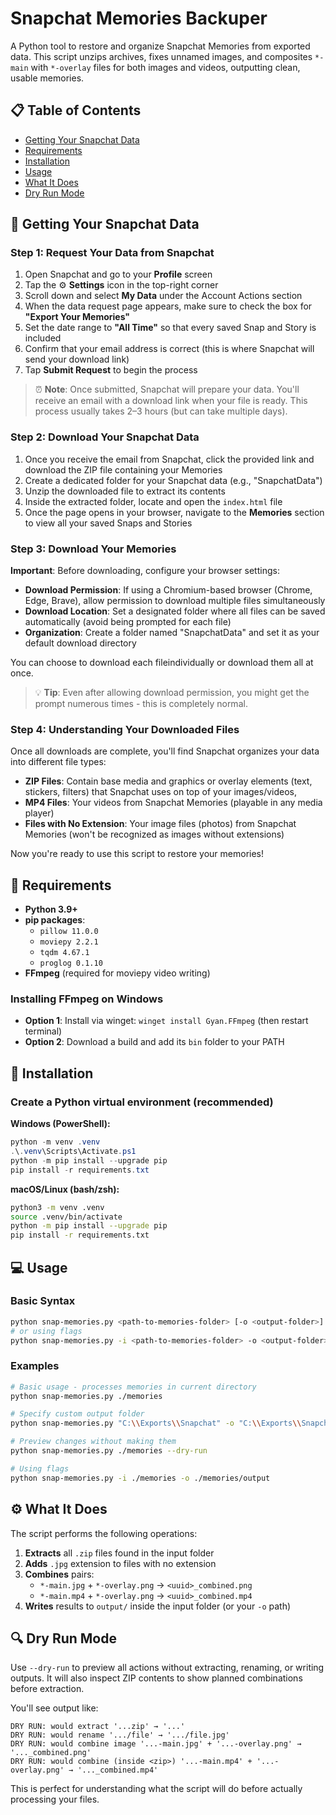 # Snapchat Memories Backuper

A Python tool to restore and organize Snapchat Memories from exported data. This script unzips archives, fixes unnamed images, and composites `*-main` with `*-overlay` files for both images and videos, outputting clean, usable memories.

## 📋 Table of Contents

- [Getting Your Snapchat Data](#getting-your-snapchat-data)
- [Requirements](#requirements)
- [Installation](#installation)
- [Usage](#usage)
- [What It Does](#what-it-does)
- [Dry Run Mode](#dry-run-mode)

## 📱 Getting Your Snapchat Data

### Step 1: Request Your Data from Snapchat

1. Open Snapchat and go to your **Profile** screen
2. Tap the ⚙️ **Settings** icon in the top-right corner
3. Scroll down and select **My Data** under the Account Actions section
4. When the data request page appears, make sure to check the box for **"Export Your Memories"**
5. Set the date range to **"All Time"** so that every saved Snap and Story is included
6. Confirm that your email address is correct (this is where Snapchat will send your download link)
7. Tap **Submit Request** to begin the process

> ⏰ **Note**: Once submitted, Snapchat will prepare your data. You'll receive an email with a download link when your file is ready. This process usually takes 2–3 hours (but can take multiple days).

### Step 2: Download Your Snapchat Data

1. Once you receive the email from Snapchat, click the provided link and download the ZIP file containing your Memories
2. Create a dedicated folder for your Snapchat data (e.g., "SnapchatData")
3. Unzip the downloaded file to extract its contents
4. Inside the extracted folder, locate and open the `index.html` file
5. Once the page opens in your browser, navigate to the **Memories** section to view all your saved Snaps and Stories

### Step 3: Download Your Memories

**Important**: Before downloading, configure your browser settings:

- **Download Permission**: If using a Chromium-based browser (Chrome, Edge, Brave), allow permission to download multiple files simultaneously
- **Download Location**: Set a designated folder where all files can be saved automatically (avoid being prompted for each file)
- **Organization**: Create a folder named "SnapchatData" and set it as your default download directory

You can choose to download each fileindividually or download them all at once.

> 💡 **Tip**: Even after allowing download permission, you might get the prompt numerous times - this is completely normal.

### Step 4: Understanding Your Downloaded Files

Once all downloads are complete, you'll find Snapchat organizes your data into different file types:

- **ZIP Files**: Contain base media and graphics or overlay elements (text, stickers, filters) that Snapchat uses on top of your images/videos,
- **MP4 Files**: Your videos from Snapchat Memories (playable in any media player)
- **Files with No Extension**: Your image files (photos) from Snapchat Memories (won't be recognized as images without extensions)

Now you're ready to use this script to restore your memories!

## 🔧 Requirements

- **Python 3.9+**
- **pip packages**:
  - `pillow 11.0.0`
  - `moviepy 2.2.1`
  - `tqdm 4.67.1`
  - `proglog 0.1.10`
- **FFmpeg** (required for moviepy video writing)

### Installing FFmpeg on Windows

- **Option 1**: Install via winget: `winget install Gyan.FFmpeg` (then restart terminal)
- **Option 2**: Download a build and add its `bin` folder to your PATH

## 🚀 Installation

### Create a Python virtual environment (recommended)

**Windows (PowerShell):**

```powershell
python -m venv .venv
.\.venv\Scripts\Activate.ps1
python -m pip install --upgrade pip
pip install -r requirements.txt
```

**macOS/Linux (bash/zsh):**

```bash
python3 -m venv .venv
source .venv/bin/activate
python -m pip install --upgrade pip
pip install -r requirements.txt
```

## 💻 Usage

### Basic Syntax

```bash
python snap-memories.py <path-to-memories-folder> [-o <output-folder>] [--dry-run]
# or using flags
python snap-memories.py -i <path-to-memories-folder> -o <output-folder> [--dry-run]
```

### Examples

```bash
# Basic usage - processes memories in current directory
python snap-memories.py ./memories

# Specify custom output folder
python snap-memories.py "C:\\Exports\\Snapchat" -o "C:\\Exports\\Snapchat\\output"

# Preview changes without making them
python snap-memories.py ./memories --dry-run

# Using flags
python snap-memories.py -i ./memories -o ./memories/output
```

## ⚙️ What It Does

The script performs the following operations:

1. **Extracts** all `.zip` files found in the input folder
2. **Adds** `.jpg` extension to files with no extension
3. **Combines** pairs:
   - `*-main.jpg` + `*-overlay.png` → `<uuid>_combined.png`
   - `*-main.mp4` + `*-overlay.png` → `<uuid>_combined.mp4`
4. **Writes** results to `output/` inside the input folder (or your `-o` path)


## 🔍 Dry Run Mode

Use `--dry-run` to preview all actions without extracting, renaming, or writing outputs. It will also inspect ZIP contents to show planned combinations before extraction.

You'll see output like:

```
DRY RUN: would extract '...zip' → '...'
DRY RUN: would rename '.../file' → '.../file.jpg'
DRY RUN: would combine image '...-main.jpg' + '...-overlay.png' → '..._combined.png'
DRY RUN: would combine (inside <zip>) '...-main.mp4' + '...-overlay.png' → '..._combined.mp4'
```

This is perfect for understanding what the script will do before actually processing your files.
